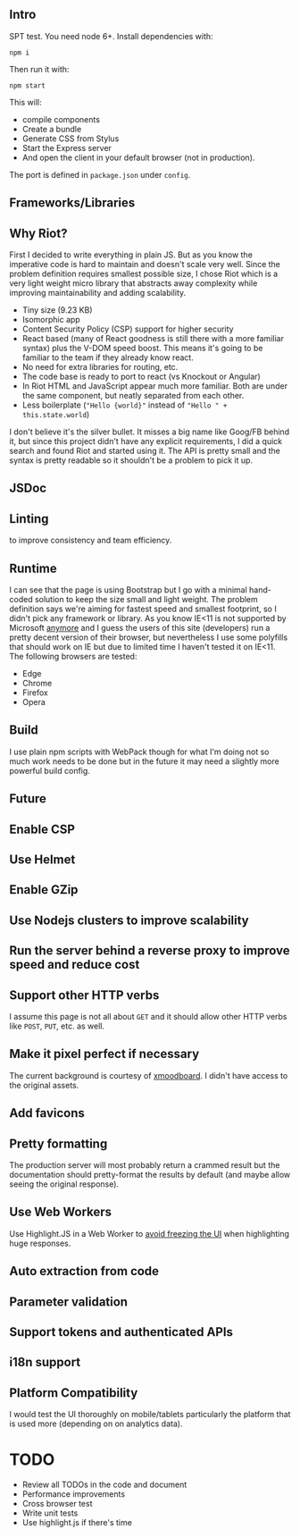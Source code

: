 Intro
-----

SPT test. You need node 6+. Install dependencies with:

```
npm i
```

Then run it with:

```
npm start
```

This will:

* compile components
* Create a bundle
* Generate CSS from Stylus
* Start the Express server
* And open the client in your default browser (not in production).

The port is defined in `package.json` under `config`.

Frameworks/Libraries
--------------------

## Why Riot?

First I decided to write everything in plain JS. But as you know the
imperative code is hard to maintain and doesn't scale very well.
Since the problem definition requires smallest possible size, I chose
Riot which is a very light weight micro library that abstracts away
complexity while improving maintainability and adding scalability.

* Tiny size (9.23 KB)
* Isomorphic app
* Content Security Policy (CSP) support for higher security
* React based (many of React goodness is still there with a more familiar syntax)
plus the V-DOM speed boost. This means it's going to be familiar to the team if
they already know react.
* No need for extra libraries for routing, etc.
* The code base is ready to port to react (vs Knockout or Angular)
* In Riot HTML and JavaScript appear much more familiar. Both are under the same
component, but neatly separated from each other.
* Less boilerplate (`"Hello {world}"` instead of `"Hello " + this.state.world`)

I don't believe it's the silver bullet. It misses a big name like Goog/FB behind
it, but since this project didn't have any explicit requirements, I did a quick
search and found Riot and started using it. The API is pretty small and the
syntax is pretty readable so it shouldn't be a problem to pick it up.

## JSDoc

## Linting

to improve consistency and team efficiency.

## Runtime

I can see that the page is using Bootstrap but I go with a minimal
hand-coded solution to keep the size small and light weight.
The problem definition says we're aiming for fastest speed and smallest
footprint, so I didn't pick any framework or library.
As you know IE<11 is not supported by Microsoft [anymore](https://www.microsoft.com/en-us/WindowsForBusiness/End-of-IE-support)
and I guess the users of this site (developers) run a pretty decent version
of their browser, but nevertheless I use some polyfills that should work on IE
but due to limited time I haven't tested it on IE<11.
The following browsers are tested:

* Edge
* Chrome
* Firefox
* Opera

## Build

I use plain npm scripts with WebPack though for what I'm doing not so
much work needs to be done but in the future it may need a slightly more
powerful build config.

Future
------

## Enable CSP

## Use Helmet

## Enable GZip

## Use Nodejs clusters to improve scalability

## Run the server behind a reverse proxy to improve speed and reduce cost

## Support other HTTP verbs

I assume this page is not all about `GET` and it should allow other
HTTP verbs like `POST`, `PUT`, etc. as well.

## Make it pixel perfect if necessary

The current background is courtesy of [xmoodboard](http://xmoodboard.tumblr.com/post/120765332819).
I didn't have access to the original assets.

## Add favicons

## Pretty formatting

The production server will most probably return a crammed result but the
documentation should pretty-format the results by default (and maybe allow
seeing the original response).

## Use Web Workers

Use Highlight.JS in a Web Worker to [avoid freezing the UI](https://highlightjs.org/usage/)
when highlighting huge responses.

## Auto extraction from code

## Parameter validation

## Support tokens and authenticated APIs

## i18n support

## Platform Compatibility

I would test the UI thoroughly on mobile/tablets particularly the platform
that is used more (depending on on analytics data).


# TODO

* Review all TODOs in the code and document
* Performance improvements
* Cross browser test
* Write unit tests
* Use highlight.js if there's time
